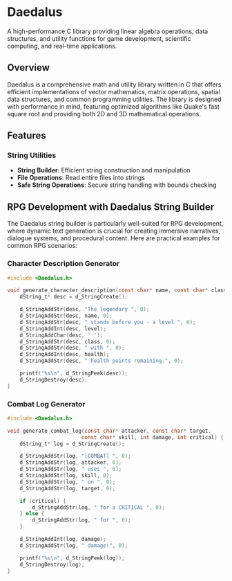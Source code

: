 # Daedalus

A high-performance C library providing linear algebra operations, data structures, and utility functions for game development, scientific computing, and real-time applications.

## Overview

Daedalus is a comprehensive math and utility library written in C that offers efficient implementations of vector mathematics, matrix operations, spatial data structures, and common programming utilities. The library is designed with performance in mind, featuring optimized algorithms like Quake's fast square root and providing both 2D and 3D mathematical operations.

## Features

### String Utilities
- **String Builder**: Efficient string construction and manipulation
- **File Operations**: Read entire files into strings
- **Safe String Operations**: Secure string handling with bounds checking

## RPG Development with Daedalus String Builder

The Daedalus string builder is particularly well-suited for RPG development, where dynamic text generation is crucial for creating immersive narratives, dialogue systems, and procedural content. Here are practical examples for common RPG scenarios:

### Character Description Generator

```c
#include <Daedalus.h>

void generate_character_description(const char* name, const char* class, int level, int health) {
    dString_t* desc = d_StringCreate();

    d_StringAddStr(desc, "The legendary ", 0);
    d_StringAddStr(desc, name, 0);
    d_StringAddStr(desc, " stands before you - a level ", 0);
    d_StringAddInt(desc, level);
    d_StringAddChar(desc, ' ');
    d_StringAddStr(desc, class, 0);
    d_StringAddStr(desc, " with ", 0);
    d_StringAddInt(desc, health);
    d_StringAddStr(desc, " health points remaining.", 0);

    printf("%s\n", d_StringPeek(desc));
    d_StringDestroy(desc);
}
```

### Combat Log Generator

```c
#include <Daedalus.h>

void generate_combat_log(const char* attacker, const char* target,
                        const char* skill, int damage, int critical) {
    dString_t* log = d_StringCreate();

    d_StringAddStr(log, "[COMBAT] ", 0);
    d_StringAddStr(log, attacker, 0);
    d_StringAddStr(log, " uses ", 0);
    d_StringAddStr(log, skill, 0);
    d_StringAddStr(log, " on ", 0);
    d_StringAddStr(log, target, 0);

    if (critical) {
        d_StringAddStr(log, " for a CRITICAL ", 0);
    } else {
        d_StringAddStr(log, " for ", 0);
    }

    d_StringAddInt(log, damage);
    d_StringAddStr(log, " damage!", 0);

    printf("%s\n", d_StringPeek(log));
    d_StringDestroy(log);
}
```

